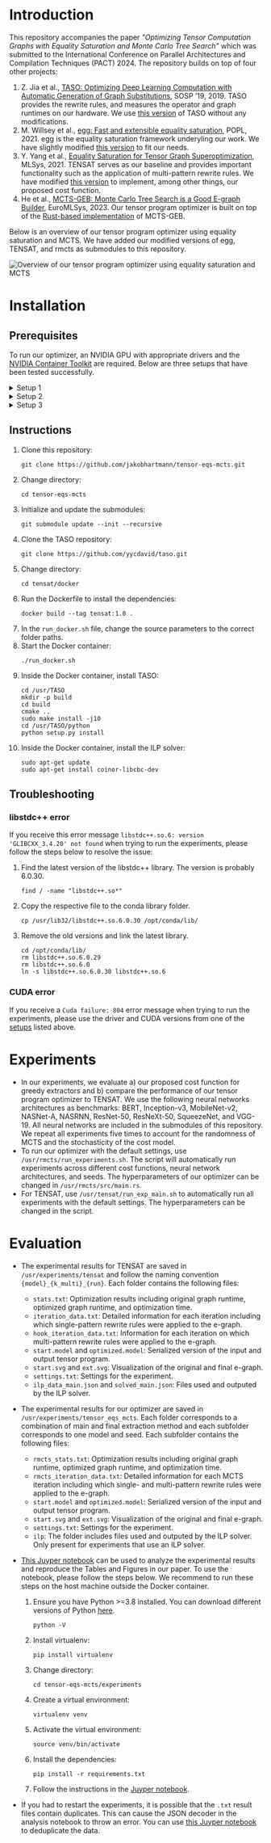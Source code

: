 # Introduction
This repository accompanies the paper *"Optimizing Tensor Computation Graphs with Equality Saturation and Monte Carlo Tree Search"* which was submitted to the International Conference on Parallel Architectures and Compilation Techniques (PACT) 2024. The repository builds on top of four other projects:

1. Z. Jia et al., [TASO: Optimizing Deep Learning Computation with Automatic Generation of Graph Substitutions](https://dl.acm.org/doi/10.1145/3341301.3359630), SOSP ’19, 2019. TASO provides the rewrite rules, and measures the operator and graph runtimes on our hardware. We use [this version](https://github.com/yycdavid/taso) of TASO without any modifications.
2. M. Willsey et al., [egg: Fast and extensible equality saturation](https://dl.acm.org/doi/10.1145/3434304), POPL, 2021. egg is the equality saturation framework underyling our work. We have slightly modified [this version](https://github.com/egraphs-good/egg) to fit our needs.
3. Y. Yang et al., [Equality Saturation for Tensor Graph Superoptimization](https://proceedings.mlsys.org/paper_files/paper/2021/file/cc427d934a7f6c0663e5923f49eba531-Paper.pdf), MLSys, 2021. TENSAT serves as our baseline and provides important functionality such as the application of multi-pattern rewrite rules. We have modified [this version](https://github.com/uwplse/tensat) to implement, among other things, our proposed cost function.
4. He et al., [MCTS-GEB: Monte Carlo Tree Search is a Good E-graph Builder](https://dl.acm.org/doi/abs/10.1145/3578356.3592577), EuroMLSys, 2023. Our tensor program optimizer is built on top of the [Rust-based implementation](https://github.com/hgl71964/rmcts) of MCTS-GEB.

Below is an overview of our tensor program optimizer using equality saturation and MCTS. We have added our modified versions of egg, TENSAT, and rmcts as submodules to this repository.


![Overview of our tensor program optimizer using equality saturation and MCTS](overview.png)

# Installation
## Prerequisites
To run our optimizer, an NVIDIA GPU with appropriate drivers and the [NVIDIA Container Toolkit](https://github.com/NVIDIA/nvidia-container-toolkit) are required. Below are three setups that have been tested successfully. 


<details>
<summary>Setup 1</summary>
<ul>
    <li>Hardware:
      <ul>
        <li>CPU: Intel Xeon Gold 6142 CPU @ 2.60GHz with 8 cores</li>
        <li>RAM: 64 GB</li>
        <li>GPU: NVIDIA P100 16GB</li>
      </ul>
    </li>
  </ul>

  <ul>
    <li>Software:
      <ul>
        <li>OS: Ubuntu 22.04 LTS</li>
        <li>NVIDIA driver version: 525.125.06</li>
        <li>CUDA version: 12.0</li>
      </ul>
    </li>
  </ul>
</details>


<details>
<summary>Setup 2</summary>
<ul>
    <li>Hardware:
      <ul>
        <li>CPU: Intel Xeon Silver 4210R CPU @ 2.40GHz with 8 cores</li>
        <li>RAM: 64 GB</li>
        <li>GPU: NVIDIA A100 80GB</li>
      </ul>
    </li>
  </ul>

  <ul>
    <li>Software:
      <ul>
        <li>OS: Ubuntu 22.04 LTS</li>
        <li>NVIDIA driver version: 525.125.06</li>
        <li>CUDA version: 12.0</li>
      </ul>
    </li>
  </ul>
</details>


<details>
<summary>Setup 3</summary>
<ul>
    <li>Hardware:
      <ul>
        <li>CPU: Intel Xeon CPU @ 2.20GHz with 6 cores</li>
        <li>RAM: 89 GB</li>
        <li>GPU: NVIDIA Tesla A100 40GB</li>
      </ul>
    </li>
  </ul>

  <ul>
    <li>Software:
      <ul>
        <li>OS: Ubuntu 22.04 LTS</li>
        <li>NVIDIA driver version: 550.90.07</li>
        <li>CUDA version: 12.4</li>
      </ul>
    </li>
  </ul>
</details>




## Instructions
1. Clone this repository: 
    ```
    git clone https://github.com/jakobhartmann/tensor-eqs-mcts.git
    ```
2. Change directory: 
    ```
    cd tensor-eqs-mcts
    ```
3. Initialize and update the submodules:
    ```
    git submodule update --init --recursive
    ```
4. Clone the TASO repository: 
    ```
    git clone https://github.com/yycdavid/taso.git
    ```
5. Change directory: 
    ```
    cd tensat/docker
    ```
6. Run the Dockerfile to install the dependencies: 
    ```
    docker build --tag tensat:1.0 .
    ```
7. In the `run_docker.sh` file, change the source parameters to the correct folder paths.
8. Start the Docker container: 
    ```
    ./run_docker.sh
    ```
9. Inside the Docker container, install TASO:
    ```
    cd /usr/TASO
    mkdir -p build
    cd build
    cmake ..
    sudo make install -j10
    cd /usr/TASO/python
    python setup.py install
    ```
10. Inside the Docker container, install the ILP solver:
    ```
    sudo apt-get update
    sudo apt-get install coinor-libcbc-dev
    ```


## Troubleshooting
### libstdc++ error
If you receive this error message `libstdc++.so.6: version 'GLIBCXX_3.4.20' not found` when trying to run the experiments, please follow the steps below to resolve the issue:
1. Find the latest version of the libstdc++ library. The version is probably 6.0.30.
    ```
    find / -name "libstdc++.so*"
    ```

2. Copy the respective file to the conda library folder.
    ```
    cp /usr/lib32/libstdc++.so.6.0.30 /opt/conda/lib/
    ```

3. Remove the old versions and link the latest library.
    ```
    cd /opt/conda/lib/
    rm libstdc++.so.6.0.29
    rm libstdc++.so.6.0
    ln -s libstdc++.so.6.0.30 libstdc++.so.6
    ```

### CUDA error
If you receive a `Cuda failure: 804` error message when trying to run the experiments, please use the driver and CUDA versions from one of the [setups](#prerequisites) listed above.


# Experiments
- In our experiments, we evaluate a) our proposed cost function for greedy extractors and b) compare the performance of our tensor program optimizer to TENSAT. We use the following neural networks architectures as benchmarks: BERT, Inception-v3, MobileNet-v2, NASNet-A, NASRNN, ResNet-50, ResNeXt-50, SqueezeNet, and VGG-19. All neural networks are included in the submodules of this repository. We repeat all experiments five times to account for the randomness of MCTS and the stochasticity of the cost model.
- To run our optimizer with the default settings, use `/usr/rmcts/run_experiments.sh`. The script will automatically run experiments across different cost functions, neural network architectures, and seeds. The hyperparameters of our optimizer can be changed in `/usr/rmcts/src/main.rs`.
- For TENSAT, use `/usr/tensat/run_exp_main.sh` to automatically run all experiments with the default settings. The hyperparameters can be changed in the script.


# Evaluation
- The experimental results for TENSAT are saved in `/usr/experiments/tensat` and follow the naming convention `{model}_{k_multi}_{run}`. Each folder contains the following files:
    - `stats.txt`: Optimization results including original graph runtime, optimized graph runtime, and optimization time.
    - `iteration_data.txt`: Detailed information for each iteration including which single-pattern rewrite rules were applied to the e-graph.
    - `hook_iteration_data.txt`: Information for each iteration on which multi-pattern rewrite rules were applied to the e-graph.
    - `start.model` and `optimized.model`: Serialized version of the input and output tensor program.
    - `start.svg` and `ext.svg`: Visualization of the original and final e-graph.
    - `settings.txt`: Settings for the experiment.
    - `ilp_data_main.json` and `solved_main.json`: Files used and outputed by the ILP solver.
- The experimental results for our optimizer are saved in `/usr/experiments/tensor_eqs_mcts`. Each folder corresponds to a combination of main and final extraction method and each subfolder corresponds to one model and seed. Each subfolder contains the following files:
    - `rmcts_stats.txt`: Optimization results including original graph runtime, optimized graph runtime, and optimization time.
    - `rmcts_iteration_data.txt`: Detailed information for each MCTS iteration including which single- and multi-pattern rewrite rules were applied to the e-graph.
    - `start.model` and `optimized.model`: Serialized version of the input and output tensor program.
    - `start.svg` and `ext.svg`: Visualization of the original and final e-graph.
    - `settings.txt`: Settings for the experiment.
    - `ilp`: The folder includes files used and outputed by the ILP solver. Only present for experiments that use an ILP solver.
- [This Juyper notebook](./experiments/analyze_results.ipynb) can be used to analyze the experimental results and reproduce the Tables and Figures in our paper. To use the notebook, please follow the steps below. We recommend to run these steps on the host machine outside the Docker container.
    1. Ensure you have Python >=3.8 installed. You can download different versions of Python [here](https://www.python.org/downloads/).
        ```
        python -V
        ```

    2. Install virtualenv:
        ```
        pip install virtualenv
        ```

    3. Change directory:
        ```
        cd tensor-eqs-mcts/experiments
        ```

    4. Create a virtual environment:
        ```
        virtualenv venv
        ```

    5. Activate the virtual environment:
        ```
        source venv/bin/activate
        ```

    6. Install the dependencies:
        ```
        pip install -r requirements.txt
        ```

    7. Follow the instructions in the [Juyper notebook](./experiments/analyze_results.ipynb).

- If you had to restart the experiments, it is possible that the `.txt` result files contain duplicates. This can cause the JSON decoder in the analysis notebook to throw an error. You can use [this Juyper notebook](./experiments/deduplicate_results.ipynb) to deduplicate the data.